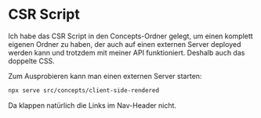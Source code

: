 # CSR Script

Ich habe das CSR Script in den Concepts-Ordner gelegt, um einen
komplett eigenen Ordner zu haben, der auch auf einen externen
Server deployed werden kann und trotzdem mit meiner API
funktioniert. Deshalb auch das doppelte CSS.

Zum Ausprobieren kann man einen externen Server starten:

```sh
npx serve src/concepts/client-side-rendered
```

Da klappen natürlich die Links im Nav-Header nicht.
